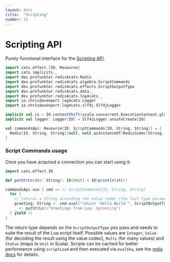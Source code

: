 ```yaml
---
layout: docs
title:  "Scripting"
number: 12
---
```


# Scripting API

Purely functional interface for the [Scripting API](https://redis.io/commands#scripting).

```scala mdoc:invisible
import cats.effect.{IO, Resource}
import cats.implicits._
import dev.profunktor.redis4cats.Redis
import dev.profunktor.redis4cats.algebra.ScriptCommands
import dev.profunktor.redis4cats.effects.ScriptOutputType
import dev.profunktor.redis4cats.data._
import dev.profunktor.redis4cats.log4cats._
import io.chrisdavenport.log4cats.Logger
import io.chrisdavenport.log4cats.slf4j.Slf4jLogger

implicit val cs = IO.contextShift(scala.concurrent.ExecutionContext.global)
implicit val logger: Logger[IO] = Slf4jLogger.unsafeCreate[IO]

val commandsApi: Resource[IO, ScriptCommands[IO, String, String]] = {
  Redis[IO, String, String](null, null.asInstanceOf[RedisCodec[String, String]]).widen[ScriptCommands[IO, String, String]]
}
```

### Script Commands usage

Once you have acquired a connection you can start using it:

```scala mdoc:silent
import cats.effect.IO

def putStrLn(str: String): IO[Unit] = IO(println(str))

commandsApi.use { cmd => // ScriptCommands[IO, String, String]
  for {
    // returns a String according the value codec (the last type parameter of ScriptCommands)
    greeting: String <- cmd.eval("return 'Hello World'", ScriptOutputType.Value)
    _ <- putStrLn(s"Greetings from Lua: $greeting")
  } yield ()
}
```

The return type depends on the `ScriptOutputType` you pass and needs to suite the result of the Lua script itself. Possible values are `Integer`, `Value` (for decoding the result using the value codec), `Multi` (for many values) and `Status` (maps to `Unit` in Scala). Scripts can be cached for better performance using `scriptLoad` and then executed via `evalSha`, see the [redis docs]((https://redis.io/commands#scripting)) for details.
